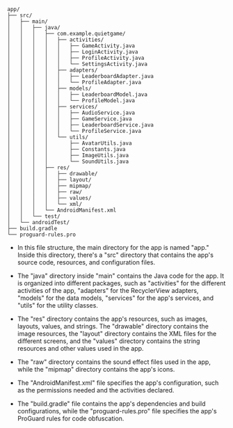 ```
app/
├── src/
│   ├── main/
│   │   ├── java/
│   │   │   ├── com.example.quietgame/
│   │   │   │   ├── activities/
│   │   │   │   │   ├── GameActivity.java
│   │   │   │   │   ├── LoginActivity.java
│   │   │   │   │   ├── ProfileActivity.java
│   │   │   │   │   └── SettingsActivity.java
│   │   │   │   ├── adapters/
│   │   │   │   │   ├── LeaderboardAdapter.java
│   │   │   │   │   └── ProfileAdapter.java
│   │   │   │   ├── models/
│   │   │   │   │   ├── LeaderboardModel.java
│   │   │   │   │   └── ProfileModel.java
│   │   │   │   ├── services/
│   │   │   │   │   ├── AudioService.java
│   │   │   │   │   ├── GameService.java
│   │   │   │   │   ├── LeaderboardService.java
│   │   │   │   │   └── ProfileService.java
│   │   │   │   └── utils/
│   │   │   │       ├── AvatarUtils.java
│   │   │   │       ├── Constants.java
│   │   │   │       ├── ImageUtils.java
│   │   │   │       └── SoundUtils.java
│   │   │   ├── res/
│   │   │   │   ├── drawable/
│   │   │   │   ├── layout/
│   │   │   │   ├── mipmap/
│   │   │   │   ├── raw/
│   │   │   │   ├── values/
│   │   │   │   └── xml/
│   │   │   └── AndroidManifest.xml
│   │   └── test/
│   └── androidTest/
├── build.gradle
└── proguard-rules.pro
```

- In this file structure, the main directory for the app is named "app." Inside this directory, there's a "src" directory that contains the app's source code, resources, and configuration files.

- The "java" directory inside "main" contains the Java code for the app. It is organized into different packages, such as "activities" for the different activities of the app, "adapters" for the RecyclerView adapters, "models" for the data models, "services" for the app's services, and "utils" for the utility classes.

- The "res" directory contains the app's resources, such as images, layouts, values, and strings. The "drawable" directory contains the image resources, the "layout" directory contains the XML files for the different screens, and the "values" directory contains the string resources and other values used in the app.

- The "raw" directory contains the sound effect files used in the app, while the "mipmap" directory contains the app's icons.

- The "AndroidManifest.xml" file specifies the app's configuration, such as the permissions needed and the activities declared.

- The "build.gradle" file contains the app's dependencies and build configurations, while the "proguard-rules.pro" file specifies the app's ProGuard rules for code obfuscation.
